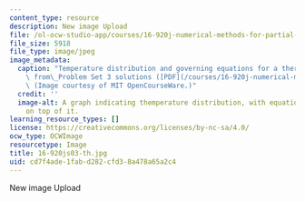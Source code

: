 ```yaml
---
content_type: resource
description: New image Upload
file: /ol-ocw-studio-app/courses/16-920j-numerical-methods-for-partial-differential-equations-sma-5212-spring-2003/cd7f4ade1fabd282cfd38a478a65a2c4_16-920js03-th.jpg
file_size: 5918
file_type: image/jpeg
image_metadata:
  caption: "Temperature distribution and governing equations for a thermal fin, adapted\
    \ from\_Problem Set 3 solutions ([PDF](/courses/16-920j-numerical-methods-for-partial-differential-equations-sma-5212-spring-2003/resources/ps3sol)).\
    \ (Image courtesy of MIT OpenCourseWare.)"
  credit: ''
  image-alt: A graph indicating themperature distribution, with equations overlaid
    on top of it.
learning_resource_types: []
license: https://creativecommons.org/licenses/by-nc-sa/4.0/
ocw_type: OCWImage
resourcetype: Image
title: 16-920js03-th.jpg
uid: cd7f4ade-1fab-d282-cfd3-8a478a65a2c4
---
```

New image Upload